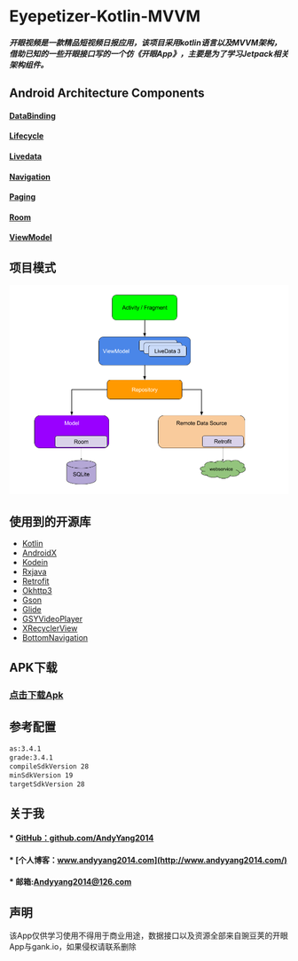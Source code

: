 # Eyepetizer-Kotlin-MVVM

#####      开眼视频是一款精品短视频日报应用，该项目采用kotlin语言以及MVVM架构，借助已知的一些开眼接口写的一个仿《开眼App》，主要是为了学习Jetpack相关架构组件。



## Android Architecture Components

#### [DataBinding](https://developer.android.com/topic/libraries/data-binding)

#### [Lifecycle](https://developer.android.com/topic/libraries/architecture/lifecycle)

#### [Livedata](https://developer.android.com/topic/libraries/architecture/livedata)

#### [Navigation](https://developer.android.com/guide/navigation)

#### [Paging](https://developer.android.com/topic/libraries/architecture/paging)

#### [Room](https://developer.android.com/topic/libraries/architecture/room)

#### [ViewModel](https://developer.android.com/topic/libraries/architecture/viewmodel)


## 项目模式
![项目架构](https://github.com/AndyYang2014/Eyepetizer/blob/mvvm/img/Architecture.png)


## 使用到的开源库 

* [Kotlin](https://github.com/JetBrains/kotlin)
* [AndroidX](https://developer.android.com/jetpack/androidx)
* [Kodein](https://kodein.org/Kodein-DI)
* [Rxjava](https://github.com/ReactiveX/RxJava)
* [Retrofit](https://github.com/square/retrofit)
* [Okhttp3](https://github.com/square/okhttp)
* [Gson](https://github.com/google/gson)
* [Glide](https://github.com/bumptech/glide)
* [GSYVideoPlayer](https://github.com/CarGuo/GSYVideoPlayer)
* [XRecyclerView](https://github.com/XRecyclerView/XRecyclerView)
* [BottomNavigation](https://github.com/Ashok-Varma/BottomNavigation)



## APK下载

### [点击下载Apk](https://github.com/AndyYang2014/Eyepetizer/raw/master/app/release/app-release.apk)


## 参考配置  

    as:3.4.1   
	grade:3.4.1       
	compileSdkVersion 28
	minSdkVersion 19
    targetSdkVersion 28


## 关于我

#### * [GitHub：github.com/AndyYang2014](https://github.com/AndyYang2014)
#### * [个人博客：www.andyyang2014.com](http://www.andyyang2014.com/)
#### * 邮箱:Andyyang2014@126.com



## 声明
该App仅供学习使用不得用于商业用途，数据接口以及资源全部来自豌豆荚的开眼App与gank.io，如果侵权请联系删除



